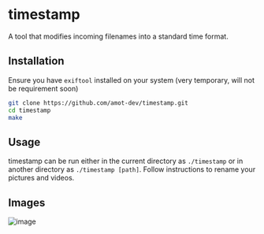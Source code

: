 # timestamp
A tool that modifies incoming filenames into a standard time format.

## Installation
Ensure you have `exiftool` installed on your system (very temporary, will not be requirement soon)
```bash
git clone https://github.com/amot-dev/timestamp.git
cd timestamp
make
```
## Usage
timestamp can be run either in the current directory as `./timestamp` or in another directory as `./timestamp [path]`. Follow instructions to rename your pictures and videos.

## Images
![image](https://github.com/user-attachments/assets/cc4243d9-88d5-4c9b-b6bf-676862c3bf50)
